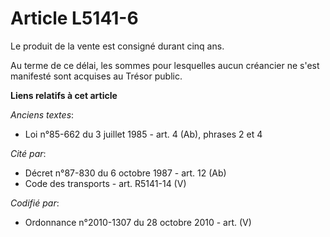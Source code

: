 # Article L5141-6

Le produit de la vente est consigné durant cinq ans.

Au terme de ce délai, les sommes pour lesquelles aucun créancier ne s'est manifesté sont acquises au Trésor public.

**Liens relatifs à cet article**

_Anciens textes_:

  - Loi n°85-662 du 3 juillet 1985 - art. 4 (Ab), phrases 2 et 4

_Cité par_:

  - Décret n°87-830 du 6 octobre 1987 - art. 12 (Ab)
  - Code des transports - art. R5141-14 (V)

_Codifié par_:

  - Ordonnance n°2010-1307 du 28 octobre 2010 - art. (V)
